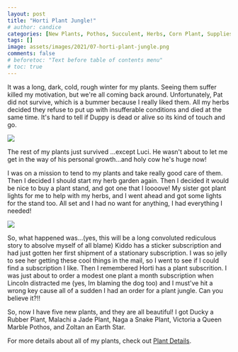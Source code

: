 ```yaml
---
layout: post
title: "Horti Plant Jungle!"
# author: candice
categories: [New Plants, Pothos, Succulent, Herbs, Corn Plant, Supplies, Rubber Plant, Jade Plant, Snake Plant, Bromeliade]
tags: []
image: assets/images/2021/07-horti-plant-jungle.png
comments: false
# beforetoc: "Text before table of contents menu"
# toc: true
---
```


It was a long, dark, cold, rough winter for my plants.  Seeing them suffer killed my motivation, but we're all coming back around.  Unfortunately, Pat did not survive, which is a bummer because I really liked them.  All my herbs decided they refuse to put up with insufferable conditions and died at the same time. It's hard to tell if Duppy is dead or alive so its kind of touch and go.  

<img class="figure-img" src="{{site.baseurl}}/assets/images/luci/luci-jul20-21.jpg">

The rest of my plants just survived ...except Luci. He wasn't about to let me get in the way of his personal growth...and holy cow he's huge now!

I was on a mission to tend to my plants and take really good care of them. Then I decided I should start my herb garden again.  Then I decided it would be nice to buy a plant stand, and got one that I loooove! My sister got plant lights for me to help with my herbs, and I went ahead and got some lights for the stand too.  All set and I had no want for anything, I had everything I needed!

<img src="{{site.baseurl}}/assets/images/herberts/herbert-jul20-21.jpg">

So, what happened was...(yes, this will be a long convoluted rediculous story to absolve myself of all blame) Kiddo has a sticker subscription and had just gotten her first shipment of a stationary subscription.  I was so jelly to see her getting these cool things in the mail, so I went to see if I could find a subscription I like. Then I remembered Horti has a plant subscrition. I was just about to order a modest one plant a month subscription when Lincoln distracted me (yes, Im blaming the dog too) and I must've hit a wrong key cause all of a sudden I had an order for a plant jungle.  Can you believe it?!!  

So, now I have five new plants, and they are all beautiful!  I got Ducky a Rubber Plant, Malachi a Jade Plant, Naga a Snake Plant, Victoria a Queen Marble Pothos, and Zoltan an Earth Star.  

For more details about all of my plants, check out [Plant Details](../details).
